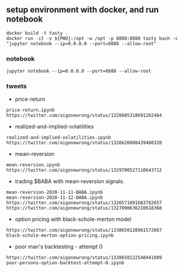 ## setup environment with docker, and run notebook

```
docker build -t tasty .
docker run -it -v ${PWD}:/opt -w /opt -p 8888:8888 tasty bash -c "jupyter notebook --ip=0.0.0.0 --port=8888 --allow-root"
```

### notebook

```
jupyter notebook --ip=0.0.0.0 --port=8888 --allow-root
```


### tweets

+ price-return

```
price-return.ipynb
https://twitter.com/aigonewrong/status/1320605318691262464
```

+ realized-and-implied-volatilities
```
realized-and-implied-volatilities.ipynb
https://twitter.com/aigonewrong/status/1326626008439480320
```

+ mean-reversion
```
mean-reversion.ipynb
https://twitter.com/aigonewrong/status/1329700527110643712
```

+ trading $BABA with mean-reversion signals.
```
mean-reversion-2020-11-11-BABA.ipynb
mean-reversion-2020-11-12-BABA.ipynb
https://twitter.com/aigonewrong/status/1326571891683782657
https://twitter.com/aigonewrong/status/1327090636210618368
```

+ option pricing with black-schole-merton model
```
https://twitter.com/aigonewrong/status/1330650128961572867
black-schole-merton-option-pricing.ipynb

```

+ poor man's backtesting - attempt 0
```
https://twitter.com/aigonewrong/status/1330650122548441089
poor-persons-option-backtest-attempt-0.ipynb
```
